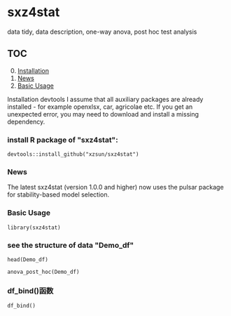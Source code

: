 # sxz4stat
data tidy, data description, one-way anova, post hoc test analysis

## TOC ##
0. [Installation](#installation)
1. [News](#news)
2. [Basic Usage](#basic-usage)

Installation
devtools I assume that all auxiliary packages are already installed - for example openxlsx, car, agricolae etc. If you get an unexpected error, you may need to download and install a missing dependency.

### install R package of "sxz4stat":

``` devtools::install_github("xzsun/sxz4stat") ```

### News

The latest sxz4stat (version 1.0.0 and higher) now uses the pulsar package for stability-based model selection.

### Basic Usage

``` library(sxz4stat) ```

### see the structure of data "Demo_df"

``` head(Demo_df) ```

``` anova_post_hoc(Demo_df) ```

### df_bind()函数

``` df_bind() ```

